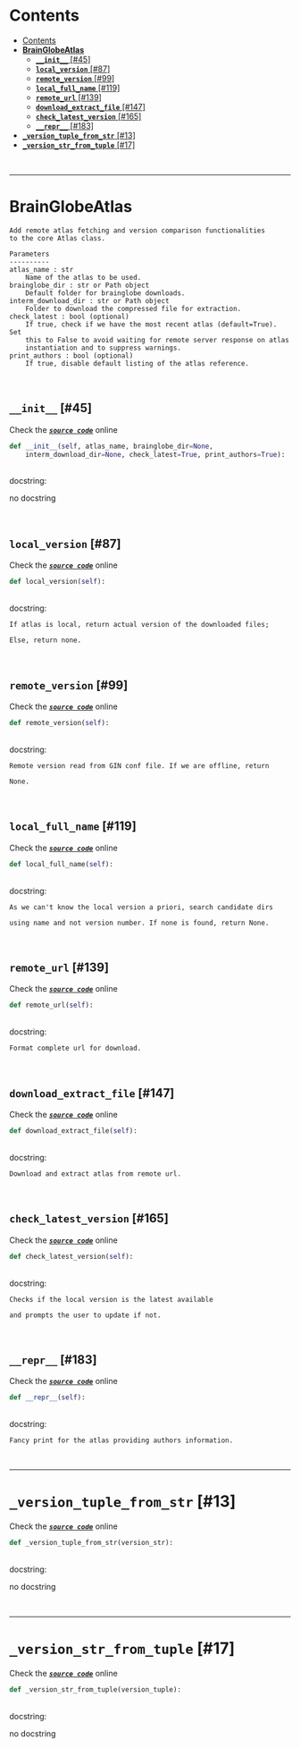 



Contents
========

- [Contents](#contents)
- [**BrainGlobeAtlas**](#brainglobeatlas)
  - [**`__init__`** [#45]](#__init__-45)
  - [**`local_version`** [#87]](#local_version-87)
  - [**`remote_version`** [#99]](#remote_version-99)
  - [**`local_full_name`** [#119]](#local_full_name-119)
  - [**`remote_url`** [#139]](#remote_url-139)
  - [**`download_extract_file`** [#147]](#download_extract_file-147)
  - [**`check_latest_version`** [#165]](#check_latest_version-165)
  - [**`__repr__`** [#183]](#__repr__-183)
- [**`_version_tuple_from_str`** [#13]](#_version_tuple_from_str-13)
- [**`_version_str_from_tuple`** [#17]](#_version_str_from_tuple-17)


&nbsp;

--------
# **BrainGlobeAtlas**


```
Add remote atlas fetching and version comparison functionalities
to the core Atlas class.

Parameters
----------
atlas_name : str
    Name of the atlas to be used.
brainglobe_dir : str or Path object
    Default folder for brainglobe downloads.
interm_download_dir : str or Path object
    Folder to download the compressed file for extraction.
check_latest : bool (optional)
    If true, check if we have the most recent atlas (default=True). Set
    this to False to avoid waiting for remote server response on atlas
    instantiation and to suppress warnings.
print_authors : bool (optional)
    If true, disable default listing of the atlas reference.
```

&nbsp;
## **`__init__`** [#45]
  
Check the [***``source code``***](https://github.com/brainglobe/bg-atlasapi/blob/master/bg_atlasapi/bg_atlas.py#L45) online

```python
def __init__(self, atlas_name, brainglobe_dir=None,
    interm_download_dir=None, check_latest=True, print_authors=True):
```

&nbsp;  
docstring:

no docstring

&nbsp;
## **`local_version`** [#87]
  
Check the [***``source code``***](https://github.com/brainglobe/bg-atlasapi/blob/master/bg_atlasapi/bg_atlas.py#L87) online

```python
def local_version(self):
```

&nbsp;  
docstring:

```text
If atlas is local, return actual version of the downloaded files;

Else, return none.

```

&nbsp;
## **`remote_version`** [#99]
  
Check the [***``source code``***](https://github.com/brainglobe/bg-atlasapi/blob/master/bg_atlasapi/bg_atlas.py#L99) online

```python
def remote_version(self):
```

&nbsp;  
docstring:

```text
Remote version read from GIN conf file. If we are offline, return

None.

```

&nbsp;
## **`local_full_name`** [#119]
  
Check the [***``source code``***](https://github.com/brainglobe/bg-atlasapi/blob/master/bg_atlasapi/bg_atlas.py#L119) online

```python
def local_full_name(self):
```

&nbsp;  
docstring:

```text
As we can't know the local version a priori, search candidate dirs

using name and not version number. If none is found, return None.

```

&nbsp;
## **`remote_url`** [#139]
  
Check the [***``source code``***](https://github.com/brainglobe/bg-atlasapi/blob/master/bg_atlasapi/bg_atlas.py#L139) online

```python
def remote_url(self):
```

&nbsp;  
docstring:

```text
Format complete url for download.

```

&nbsp;
## **`download_extract_file`** [#147]
  
Check the [***``source code``***](https://github.com/brainglobe/bg-atlasapi/blob/master/bg_atlasapi/bg_atlas.py#L147) online

```python
def download_extract_file(self):
```

&nbsp;  
docstring:

```text
Download and extract atlas from remote url.

```

&nbsp;
## **`check_latest_version`** [#165]
  
Check the [***``source code``***](https://github.com/brainglobe/bg-atlasapi/blob/master/bg_atlasapi/bg_atlas.py#L165) online

```python
def check_latest_version(self):
```

&nbsp;  
docstring:

```text
Checks if the local version is the latest available

and prompts the user to update if not.

```

&nbsp;
## **`__repr__`** [#183]
  
Check the [***``source code``***](https://github.com/brainglobe/bg-atlasapi/blob/master/bg_atlasapi/bg_atlas.py#L183) online

```python
def __repr__(self):
```

&nbsp;  
docstring:

```text
Fancy print for the atlas providing authors information.

```

&nbsp;

--------
# **`_version_tuple_from_str`** [#13]
  
Check the [***``source code``***](https://github.com/brainglobe/bg-atlasapi/blob/master/bg_atlasapi/bg_atlas.py#L13) online

```python
def _version_tuple_from_str(version_str):
```

&nbsp;  
docstring:

no docstring

&nbsp;

--------
# **`_version_str_from_tuple`** [#17]
  
Check the [***``source code``***](https://github.com/brainglobe/bg-atlasapi/blob/master/bg_atlasapi/bg_atlas.py#L17) online

```python
def _version_str_from_tuple(version_tuple):
```

&nbsp;  
docstring:

no docstring